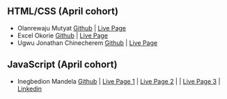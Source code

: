 ## HTML/CSS (April cohort)

* Olanrewaju Mutyat [Github](https://github.com/Olanrewajumutiat52230) | [Live Page](https://Olanrewajumutiat52230.github.io/)
* Excel Okorie [Github](https://github.com/Excel-developer) | [Live Page](https://excel-developer.github.io/my-portfolio/)
* Ugwu Jonathan Chinecherem [Github](https://github.com/jonathan-chinecherem) | [Live Page](https://jonathan-chinecherem.github.io/my-portfolio/)

## JavaScript (April cohort)

* Inegbedion Mandela [Github](https://github.com/Mandela-Inegbedion) | [Live Page 1](https://mandela-inegbedion.github.io/calendar-js/) | [Live Page 2](https://github.com/Mandela-Inegbedion/number-checker) | | [Live Page 3](https://mandela-inegbedion.github.io/password/) | [Linkedin](https://www.linkedin.com/in/mandela-inegbedion-39092426b)
  
